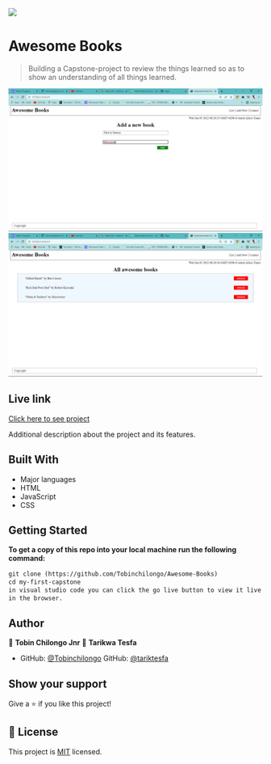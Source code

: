 ![](https://img.shields.io/badge/Microverse-blueviolet)

# Awesome Books

> Building a Capstone-project to review the things learned so as to show an understanding of all things learned.



![screenshot](images/shot1.png)
![screenshot](images/shot2.png)


## Live link
[Click here to see project](https://tobinchilongo.github.io/Awesome-Books/)


Additional description about the project and its features.

## Built With

- Major languages
- HTML
- JavaScript
- CSS


## Getting Started

**To get a copy of this repo into your local machine run the following command:**
```
git clone (https://github.com/Tobinchilongo/Awesome-Books)
cd my-first-capstone
in visual studio code you can click the go live button to view it live in the browser.
```

## Author

👤 **Tobin Chilongo Jnr**
👤 **Tarikwa Tesfa**


- GitHub: [@Tobinchilongo](https://github.com/Tobinchilongo)
GitHub: [@tariktesfa](https://github.com/tariktesfa)

## Show your support

Give a ⭐️ if you like this project!

## 📝 License

This project is [MIT](./MIT.md) licensed.
